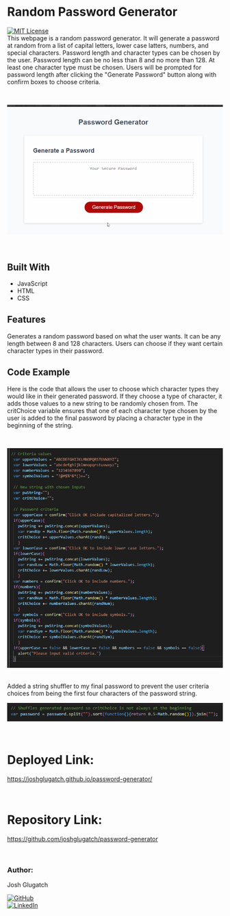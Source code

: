 # Random Password Generator 
[![MIT License](https://img.shields.io/badge/License-MIT-blue.svg)](https://www.mit.edu/~amini/LICENSE.md)
<br>
This webpage is a random password generator. It will generate a password at random from a list of capital letters, lower case latters, numbers, and special characters. Password length and character types can be chosen by the user. Password length can be no less than 8 and no more than 128. At least one character type must be chosen. Users will be prompted for password length after clicking the "Generate Password" button along with confirm boxes to choose criteria.
  
<br>

![exampleGif](https://github.com/joshglugatch/password-generator/blob/master/Assets/generator.gif?raw=true)

<br>

## Built With
* JavaScript
* HTML
* CSS

## Features
Generates a random password based on what the user wants. It can be any length between 8 and 128 characters. Users can choose if they want certain character types in their password. 

## Code Example
Here is the code that allows the user to choose which character types they would like in their generated password. If they choose a type of character, it adds those values to a new string to be randomly chosen from. The critChoice variable ensures that one of each character type chosen by the user is added to the final password by placing a character type in the beginning of the string.

<br>  

![criteria](https://github.com/joshglugatch/password-generator/blob/master/Assets/criteriascreenshotNEW.png?raw=true)

<br>
Added a string shuffler to my final password to prevent the user criteria choices from being the first four characters of the password string.
<br>

![shuffler](https://github.com/joshglugatch/password-generator/blob/master/Assets/shuffle.png?raw=true)

<br>

# Deployed Link:
https://joshglugatch.github.io/password-generator/

<br>

# Repository Link:
https://github.com/joshglugatch/password-generator

<br>

### Author:
Josh Glugatch  

[![GitHub](https://img.shields.io/badge/github-%23100000.svg?&style=for-the-badge&logo=github&logoColor=white)](https://github.com/joshglugatch)
<br>
[![LinkedIn](https://img.shields.io/badge/linkedin-%230077B5.svg?&style=for-the-badge&logo=linkedin&logoColor=white)](www.linkedin.com/in/joshua-glugatch)


